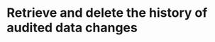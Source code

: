# Retrieve and delete the history of audited data changes

<!-- https://docs.microsoft.com/en-us/dynamics365/customer-engagement/developer/retrieve-and-delete-the-history-of-audited-data-changes -->